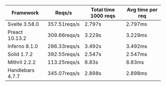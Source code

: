 | Framework | Reqs/s | Total time 1000 reqs | Avg time per req |
| --- | --- | --- | --- |
| Svelte 3.58.0 | 357.51reqs/s | 2.797s | 2.797ms |
| Preact 10.13.2 | 309.66reqs/s | 3.229s | 3.229ms |
| Inferno 8.1.0 | 286.33reqs/s | 3.492s | 3.492ms |
| Solid 1.7.2 | 392.55reqs/s | 2.547s | 2.547ms |
| Mithril 2.2.2 | 113.25reqs/s | 8.83s | 8.83ms |
| Handlebars 4.7.7 | 345.07reqs/s | 2.898s | 2.898ms |
